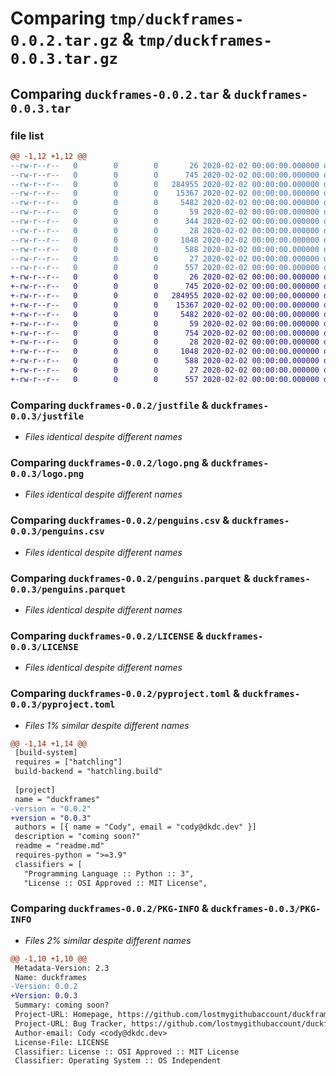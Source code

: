 # Comparing `tmp/duckframes-0.0.2.tar.gz` & `tmp/duckframes-0.0.3.tar.gz`

## Comparing `duckframes-0.0.2.tar` & `duckframes-0.0.3.tar`

### file list

```diff
@@ -1,12 +1,12 @@
--rw-r--r--   0        0        0       26 2020-02-02 00:00:00.000000 duckframes-0.0.2/dev-requirements.txt
--rw-r--r--   0        0        0      745 2020-02-02 00:00:00.000000 duckframes-0.0.2/justfile
--rw-r--r--   0        0        0   284955 2020-02-02 00:00:00.000000 duckframes-0.0.2/logo.png
--rw-r--r--   0        0        0    15367 2020-02-02 00:00:00.000000 duckframes-0.0.2/penguins.csv
--rw-r--r--   0        0        0     5482 2020-02-02 00:00:00.000000 duckframes-0.0.2/penguins.parquet
--rw-r--r--   0        0        0       59 2020-02-02 00:00:00.000000 duckframes-0.0.2/.vscode/settings.json
--rw-r--r--   0        0        0      344 2020-02-02 00:00:00.000000 duckframes-0.0.2/src/duckframes/__init__.py
--rw-r--r--   0        0        0       28 2020-02-02 00:00:00.000000 duckframes-0.0.2/.gitignore
--rw-r--r--   0        0        0     1048 2020-02-02 00:00:00.000000 duckframes-0.0.2/LICENSE
--rw-r--r--   0        0        0      588 2020-02-02 00:00:00.000000 duckframes-0.0.2/pyproject.toml
--rw-r--r--   0        0        0       27 2020-02-02 00:00:00.000000 duckframes-0.0.2/readme.md
--rw-r--r--   0        0        0      557 2020-02-02 00:00:00.000000 duckframes-0.0.2/PKG-INFO
+-rw-r--r--   0        0        0       26 2020-02-02 00:00:00.000000 duckframes-0.0.3/dev-requirements.txt
+-rw-r--r--   0        0        0      745 2020-02-02 00:00:00.000000 duckframes-0.0.3/justfile
+-rw-r--r--   0        0        0   284955 2020-02-02 00:00:00.000000 duckframes-0.0.3/logo.png
+-rw-r--r--   0        0        0    15367 2020-02-02 00:00:00.000000 duckframes-0.0.3/penguins.csv
+-rw-r--r--   0        0        0     5482 2020-02-02 00:00:00.000000 duckframes-0.0.3/penguins.parquet
+-rw-r--r--   0        0        0       59 2020-02-02 00:00:00.000000 duckframes-0.0.3/.vscode/settings.json
+-rw-r--r--   0        0        0      754 2020-02-02 00:00:00.000000 duckframes-0.0.3/src/duckframes/__init__.py
+-rw-r--r--   0        0        0       28 2020-02-02 00:00:00.000000 duckframes-0.0.3/.gitignore
+-rw-r--r--   0        0        0     1048 2020-02-02 00:00:00.000000 duckframes-0.0.3/LICENSE
+-rw-r--r--   0        0        0      588 2020-02-02 00:00:00.000000 duckframes-0.0.3/pyproject.toml
+-rw-r--r--   0        0        0       27 2020-02-02 00:00:00.000000 duckframes-0.0.3/readme.md
+-rw-r--r--   0        0        0      557 2020-02-02 00:00:00.000000 duckframes-0.0.3/PKG-INFO
```

### Comparing `duckframes-0.0.2/justfile` & `duckframes-0.0.3/justfile`

 * *Files identical despite different names*

### Comparing `duckframes-0.0.2/logo.png` & `duckframes-0.0.3/logo.png`

 * *Files identical despite different names*

### Comparing `duckframes-0.0.2/penguins.csv` & `duckframes-0.0.3/penguins.csv`

 * *Files identical despite different names*

### Comparing `duckframes-0.0.2/penguins.parquet` & `duckframes-0.0.3/penguins.parquet`

 * *Files identical despite different names*

### Comparing `duckframes-0.0.2/LICENSE` & `duckframes-0.0.3/LICENSE`

 * *Files identical despite different names*

### Comparing `duckframes-0.0.2/pyproject.toml` & `duckframes-0.0.3/pyproject.toml`

 * *Files 1% similar despite different names*

```diff
@@ -1,14 +1,14 @@
 [build-system]
 requires = ["hatchling"]
 build-backend = "hatchling.build"
 
 [project]
 name = "duckframes"
-version = "0.0.2"
+version = "0.0.3"
 authors = [{ name = "Cody", email = "cody@dkdc.dev" }]
 description = "coming soon?"
 readme = "readme.md"
 requires-python = ">=3.9"
 classifiers = [
   "Programming Language :: Python :: 3",
   "License :: OSI Approved :: MIT License",
```

### Comparing `duckframes-0.0.2/PKG-INFO` & `duckframes-0.0.3/PKG-INFO`

 * *Files 2% similar despite different names*

```diff
@@ -1,10 +1,10 @@
 Metadata-Version: 2.3
 Name: duckframes
-Version: 0.0.2
+Version: 0.0.3
 Summary: coming soon?
 Project-URL: Homepage, https://github.com/lostmygithubaccount/duckframes
 Project-URL: Bug Tracker, https://github.com/lostmygithubaccount/duckframes
 Author-email: Cody <cody@dkdc.dev>
 License-File: LICENSE
 Classifier: License :: OSI Approved :: MIT License
 Classifier: Operating System :: OS Independent
```

